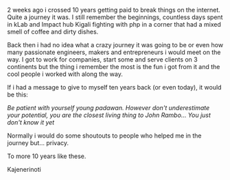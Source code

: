 
2 weeks ago i crossed 10 years getting paid to break things on the internet. Quite a journey it was. I still remember the beginnings, countless days spent in kLab and Impact hub Kigali fighting with php in a corner that had a mixed smell of coffee and dirty dishes.

Back then i had no idea what a crazy journey it was going to be or even how many passionate engineers, makers and entrepreneurs i would meet on the way. I got to work for companies, start some and serve clients on 3 continents but the thing i remember the most is the fun i got from it and the cool people i worked with along the way.

If i had a message to give to myself ten years back (or even today), it would be this:


_Be patient with yourself young padawan. However don't underestimate your potential, you are the closest living thing to John Rambo... You just don't know it yet_

Normally i would do some shoutouts to people who helped me in the journey but... privacy.




To more 10 years like these.

Kajenerinoti
